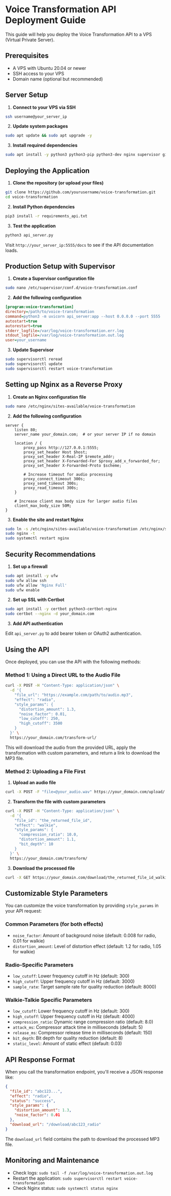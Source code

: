 # Voice Transformation API Deployment Guide

This guide will help you deploy the Voice Transformation API to a VPS (Virtual Private Server).

## Prerequisites

- A VPS with Ubuntu 20.04 or newer
- SSH access to your VPS
- Domain name (optional but recommended)

## Server Setup

1. **Connect to your VPS via SSH**

```bash
ssh username@your_server_ip
```

2. **Update system packages**

```bash
sudo apt update && sudo apt upgrade -y
```

3. **Install required dependencies**

```bash
sudo apt install -y python3 python3-pip python3-dev nginx supervisor git ffmpeg
```

## Deploying the Application

1. **Clone the repository (or upload your files)**

```bash
git clone https://github.com/yourusername/voice-transformation.git
cd voice-transformation
```

2. **Install Python dependencies**

```bash
pip3 install -r requirements_api.txt
```

3. **Test the application**

```bash
python3 api_server.py
```

Visit `http://your_server_ip:5555/docs` to see if the API documentation loads.

## Production Setup with Supervisor

1. **Create a Supervisor configuration file**

```bash
sudo nano /etc/supervisor/conf.d/voice-transformation.conf
```

2. **Add the following configuration**

```ini
[program:voice-transformation]
directory=/path/to/voice-transformation
command=python3 -m uvicorn api_server:app --host 0.0.0.0 --port 5555
autostart=true
autorestart=true
stderr_logfile=/var/log/voice-transformation.err.log
stdout_logfile=/var/log/voice-transformation.out.log
user=your_username
```

3. **Update Supervisor**

```bash
sudo supervisorctl reread
sudo supervisorctl update
sudo supervisorctl restart voice-transformation
```

## Setting up Nginx as a Reverse Proxy

1. **Create an Nginx configuration file**

```bash
sudo nano /etc/nginx/sites-available/voice-transformation
```

2. **Add the following configuration**

```nginx
server {
    listen 80;
    server_name your_domain.com;  # or your server IP if no domain

    location / {
        proxy_pass http://127.0.0.1:5555;
        proxy_set_header Host $host;
        proxy_set_header X-Real-IP $remote_addr;
        proxy_set_header X-Forwarded-For $proxy_add_x_forwarded_for;
        proxy_set_header X-Forwarded-Proto $scheme;
        
        # Increase timeout for audio processing
        proxy_connect_timeout 300s;
        proxy_send_timeout 300s;
        proxy_read_timeout 300s;
    }

    # Increase client max body size for larger audio files
    client_max_body_size 50M;
}
```

3. **Enable the site and restart Nginx**

```bash
sudo ln -s /etc/nginx/sites-available/voice-transformation /etc/nginx/sites-enabled/
sudo nginx -t
sudo systemctl restart nginx
```

## Security Recommendations

1. **Set up a firewall**

```bash
sudo apt install -y ufw
sudo ufw allow ssh
sudo ufw allow 'Nginx Full'
sudo ufw enable
```

2. **Set up SSL with Certbot**

```bash
sudo apt install -y certbot python3-certbot-nginx
sudo certbot --nginx -d your_domain.com
```

3. **Add API authentication**

Edit `api_server.py` to add bearer token or OAuth2 authentication.

## Using the API

Once deployed, you can use the API with the following methods:

### Method 1: Using a Direct URL to the Audio File

```bash
curl -X POST -H "Content-Type: application/json" \
  -d '{
    "file_url": "https://example.com/path/to/audio.mp3",
    "effect": "radio",
    "style_params": {
      "distortion_amount": 1.3,
      "noise_factor": 0.01,
      "low_cutoff": 250,
      "high_cutoff": 3500
    }
  }' \
  https://your_domain.com/transform-url/
```

This will download the audio from the provided URL, apply the transformation with custom parameters, and return a link to download the MP3 file.

### Method 2: Uploading a File First

1. **Upload an audio file**

```bash
curl -X POST -F "file=@your_audio.wav" https://your_domain.com/upload/
```

2. **Transform the file with custom parameters**

```bash
curl -X POST -H "Content-Type: application/json" \
  -d '{
    "file_id": "the_returned_file_id",
    "effect": "walkie",
    "style_params": {
      "compression_ratio": 10.0,
      "distortion_amount": 1.1,
      "bit_depth": 10
    }
  }' \
  https://your_domain.com/transform/
```

3. **Download the processed file**

```bash
curl -X GET https://your_domain.com/download/the_returned_file_id_walkie -o processed_audio.mp3
```

## Customizable Style Parameters

You can customize the voice transformation by providing `style_params` in your API request:

### Common Parameters (for both effects)

- `noise_factor`: Amount of background noise (default: 0.008 for radio, 0.01 for walkie)
- `distortion_amount`: Level of distortion effect (default: 1.2 for radio, 1.05 for walkie)

### Radio-Specific Parameters

- `low_cutoff`: Lower frequency cutoff in Hz (default: 300)
- `high_cutoff`: Upper frequency cutoff in Hz (default: 3000)
- `sample_rate`: Target sample rate for quality reduction (default: 8000)

### Walkie-Talkie Specific Parameters

- `low_cutoff`: Lower frequency cutoff in Hz (default: 300)
- `high_cutoff`: Upper frequency cutoff in Hz (default: 4000)
- `compression_ratio`: Dynamic range compression ratio (default: 8.0)
- `attack_ms`: Compressor attack time in milliseconds (default: 5)
- `release_ms`: Compressor release time in milliseconds (default: 150)
- `bit_depth`: Bit depth for quality reduction (default: 8)
- `static_level`: Amount of static effect (default: 0.03)

## API Response Format

When you call the transformation endpoint, you'll receive a JSON response like:

```json
{
  "file_id": "abc123...",
  "effect": "radio",
  "status": "success",
  "style_params": {
    "distortion_amount": 1.3,
    "noise_factor": 0.01
  },
  "download_url": "/download/abc123_radio"
}
```

The `download_url` field contains the path to download the processed MP3 file.

## Monitoring and Maintenance

- Check logs: `sudo tail -f /var/log/voice-transformation.out.log`
- Restart the application: `sudo supervisorctl restart voice-transformation`
- Check Nginx status: `sudo systemctl status nginx` 